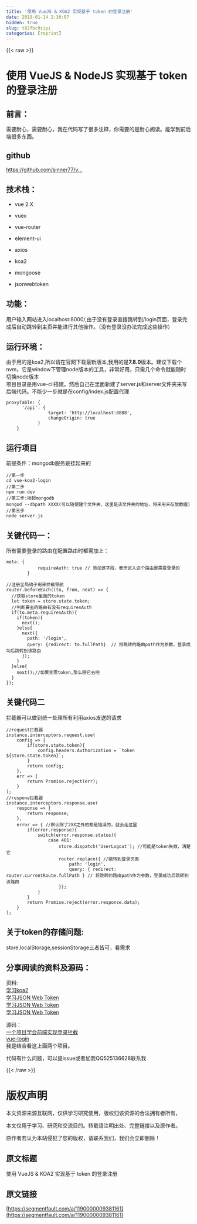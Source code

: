 ```yaml
---
title: '使用 VueJS & KOA2 实现基于 token 的登录注册' 
date: 2019-01-14 2:30:07
hidden: true
slug: t82fbc9iiyi
categories: [reprint]
---
```


{{< raw >}}

                    
<h1 id="articleHeader0">使用 VueJS &amp; NodeJS 实现基于 token 的登录注册</h1>
<h2 id="articleHeader1">前言：</h2>
<p>需要耐心，需要耐心，我在代码写了很多注释，你需要的是耐心阅读。能学到前后端很多东西。</p>
<h2 id="articleHeader2">github</h2>
<p><a href="https://github.com/sinner77/vue-koa2-login" rel="nofollow noreferrer" target="_blank">https://github.com/sinner77/v...</a></p>
<h2 id="articleHeader3">技术栈：</h2>
<ul>
<li><p>vue 2.X</p></li>
<li><p>vuex</p></li>
<li><p>vue-router</p></li>
<li><p>element-ui</p></li>
<li><p>axios</p></li>
<li><p>koa2</p></li>
<li><p>mongoose</p></li>
<li><p>jsonwebtoken</p></li>
</ul>
<h2 id="articleHeader4">功能：</h2>
<p>用户输入网站进入localhost:8000/,由于没有登录直接跳转到/login页面，登录完成后自动跳转到主页并能进行其他操作。（没有登录没办法完成这些操作）</p>
<h2 id="articleHeader5">运行环境：</h2>
<p>由于用的是koa2,所以请在官网下载最新版本,我用的是<strong>7.8.0</strong>版本。建议下载个nvm，它是window下管理node版本的工具，非常好用，只需几个命令就能随时切换node版本<br>项目目录是用vue-cli搭建。然后自己在里面新建了server.js和server文件夹来写后端代码。不能少一步就是在config/index.js配置代理</p>
<div class="widget-codetool" style="display:none;">
      <div class="widget-codetool--inner">
      <span class="selectCode code-tool" data-toggle="tooltip" data-placement="top" title="" data-original-title="全选"></span>
      <span type="button" class="copyCode code-tool" data-toggle="tooltip" data-placement="top" data-clipboard-text="proxyTable: {
      '/api': {
                target: 'http://localhost:8888',
                changeOrigin: true
            }
    }" title="" data-original-title="复制"></span>
      <span type="button" class="saveToNote code-tool" data-toggle="tooltip" data-placement="top" title="" data-original-title="放进笔记"></span>
      </div>
      </div><pre class="javascript hljs"><code class="javascript">proxyTable: {
      <span class="hljs-string">'/api'</span>: {
                <span class="hljs-attr">target</span>: <span class="hljs-string">'http://localhost:8888'</span>,
                <span class="hljs-attr">changeOrigin</span>: <span class="hljs-literal">true</span>
            }
    }</code></pre>
<h2 id="articleHeader6">运行项目</h2>
<p>前提条件：mongodb服务是挂起来的</p>
<div class="widget-codetool" style="display:none;">
      <div class="widget-codetool--inner">
      <span class="selectCode code-tool" data-toggle="tooltip" data-placement="top" title="" data-original-title="全选"></span>
      <span type="button" class="copyCode code-tool" data-toggle="tooltip" data-placement="top" data-clipboard-text="//第一步
cd vue-koa2-login
//第二步
npm run dev
//第三步:挂起mongodb
mongod --dbpath XXXX(可以随便建个文件夹，这里是该文件夹的地址，将来用来存放数据)
//第三步
node server.js" title="" data-original-title="复制"></span>
      <span type="button" class="saveToNote code-tool" data-toggle="tooltip" data-placement="top" title="" data-original-title="放进笔记"></span>
      </div>
      </div><pre class="hljs stata"><code><span class="hljs-comment">//第一步</span>
<span class="hljs-keyword">cd</span> vue-koa2-login
<span class="hljs-comment">//第二步</span>
npm <span class="hljs-keyword">run</span> dev
<span class="hljs-comment">//第三步:挂起mongodb</span>
mongod --dbpath XXXX(可以随便建个文件夹，这里是该文件夹的地址，将来用来存放数据)
<span class="hljs-comment">//第三步</span>
node server.js</code></pre>
<h2 id="articleHeader7">关键代码一：</h2>
<p>所有需要登录的路由在配置路由时都需加上：</p>
<div class="widget-codetool" style="display:none;">
      <div class="widget-codetool--inner">
      <span class="selectCode code-tool" data-toggle="tooltip" data-placement="top" title="" data-original-title="全选"></span>
      <span type="button" class="copyCode code-tool" data-toggle="tooltip" data-placement="top" data-clipboard-text="meta: {
            requireAuth: true // 添加该字段，表示进入这个路由是需要登录的
        }" title="" data-original-title="复制"></span>
      <span type="button" class="saveToNote code-tool" data-toggle="tooltip" data-placement="top" title="" data-original-title="放进笔记"></span>
      </div>
      </div><pre class="hljs css"><code><span class="hljs-selector-tag">meta</span>: {
            <span class="hljs-attribute">requireAuth</span>: true // 添加该字段，表示进入这个路由是需要登录的
        }</code></pre>
<div class="widget-codetool" style="display:none;">
      <div class="widget-codetool--inner">
      <span class="selectCode code-tool" data-toggle="tooltip" data-placement="top" title="" data-original-title="全选"></span>
      <span type="button" class="copyCode code-tool" data-toggle="tooltip" data-placement="top" data-clipboard-text="//注册全局钩子用来拦截导航
router.beforeEach((to, from, next) => {
  //获取store里面的token
  let token = store.state.token;
  //判断要去的路由有没有requiresAuth
  if(to.meta.requiresAuth){
    if(token){
      next();
    }else{
      next({
        path: '/login',
        query: {redirect: to.fullPath}  // 将跳转的路由path作为参数，登录成功后跳转到该路由
      });
    }
  }else{
    next();//如果无需token,那么随它去吧
  }
});" title="" data-original-title="复制"></span>
      <span type="button" class="saveToNote code-tool" data-toggle="tooltip" data-placement="top" title="" data-original-title="放进笔记"></span>
      </div>
      </div><pre class="hljs gradle"><code><span class="hljs-comment">//注册全局钩子用来拦截导航</span>
router.beforeEach((to, <span class="hljs-keyword">from</span>, <span class="hljs-keyword">next</span>) =&gt; {
  <span class="hljs-comment">//获取store里面的token</span>
  let token = store.state.token;
  <span class="hljs-comment">//判断要去的路由有没有requiresAuth</span>
  <span class="hljs-keyword">if</span>(to.meta.requiresAuth){
    <span class="hljs-keyword">if</span>(token){
      <span class="hljs-keyword">next</span>();
    }<span class="hljs-keyword">else</span>{
      <span class="hljs-keyword">next</span>({
        path: <span class="hljs-string">'/login'</span>,
        query: {redirect: to.fullPath}  <span class="hljs-comment">// 将跳转的路由path作为参数，登录成功后跳转到该路由</span>
      });
    }
  }<span class="hljs-keyword">else</span>{
    <span class="hljs-keyword">next</span>();<span class="hljs-comment">//如果无需token,那么随它去吧</span>
  }
});</code></pre>
<h2 id="articleHeader8">关键代码二</h2>
<p>拦截器可以做到统一处理所有利用axios发送的请求</p>
<div class="widget-codetool" style="display:none;">
      <div class="widget-codetool--inner">
      <span class="selectCode code-tool" data-toggle="tooltip" data-placement="top" title="" data-original-title="全选"></span>
      <span type="button" class="copyCode code-tool" data-toggle="tooltip" data-placement="top" data-clipboard-text="//request拦截器
instance.interceptors.request.use(
    config => {
        if(store.state.token){
            config.headers.Authorization = `token ${store.state.token}`;
        }
        return config;
    },
    err => {
        return Promise.reject(err);
    }
);
//respone拦截器
instance.interceptors.response.use(
    response => {
        return response;
    },
    error => { //默认除了2XX之外的都是错误的，就会走这里
        if(error.response){
            switch(error.response.status){
                case 401:
                    store.dispatch('UserLogout'); //可能是token失效，清楚它
                    router.replace({ //跳转到登录页面
                        path: 'login',
                        query: { redirect: router.currentRoute.fullPath } // 将跳转的路由path作为参数，登录成功后跳转到该路由
                    });
            }
        }
        return Promise.reject(error.response.data);
    }
);" title="" data-original-title="复制"></span>
      <span type="button" class="saveToNote code-tool" data-toggle="tooltip" data-placement="top" title="" data-original-title="放进笔记"></span>
      </div>
      </div><pre class="hljs typescript"><code><span class="hljs-comment">//request拦截器</span>
instance.interceptors.request.use(
    <span class="hljs-function"><span class="hljs-params">config</span> =&gt;</span> {
        <span class="hljs-keyword">if</span>(store.state.token){
            config.headers.Authorization = <span class="hljs-string">`token <span class="hljs-subst">${store.state.token}</span>`</span>;
        }
        <span class="hljs-keyword">return</span> config;
    },
    <span class="hljs-function"><span class="hljs-params">err</span> =&gt;</span> {
        <span class="hljs-keyword">return</span> <span class="hljs-built_in">Promise</span>.reject(err);
    }
);
<span class="hljs-comment">//respone拦截器</span>
instance.interceptors.response.use(
    <span class="hljs-function"><span class="hljs-params">response</span> =&gt;</span> {
        <span class="hljs-keyword">return</span> response;
    },
    <span class="hljs-function"><span class="hljs-params">error</span> =&gt;</span> { <span class="hljs-comment">//默认除了2XX之外的都是错误的，就会走这里</span>
        <span class="hljs-keyword">if</span>(error.response){
            <span class="hljs-keyword">switch</span>(error.response.status){
                <span class="hljs-keyword">case</span> <span class="hljs-number">401</span>:
                    store.dispatch(<span class="hljs-string">'UserLogout'</span>); <span class="hljs-comment">//可能是token失效，清楚它</span>
                    router.replace({ <span class="hljs-comment">//跳转到登录页面</span>
                        path: <span class="hljs-string">'login'</span>,
                        query: { redirect: router.currentRoute.fullPath } <span class="hljs-comment">// 将跳转的路由path作为参数，登录成功后跳转到该路由</span>
                    });
            }
        }
        <span class="hljs-keyword">return</span> <span class="hljs-built_in">Promise</span>.reject(error.response.data);
    }
);</code></pre>
<h2 id="articleHeader9">关于token的存储问题:</h2>
<p>store,localStorage,sessionStorage三者皆可，看需求</p>
<h2 id="articleHeader10">分享阅读的资料及源码：</h2>
<p>资料:<br><a href="https://github.com/chenshenhai/koa2-note" rel="nofollow noreferrer" target="_blank">学习koa2</a><br><a href="http://www.cocoachina.com/webapp/20151020/13824.html" rel="nofollow noreferrer" target="_blank">学习JSON Web Token</a><br><a href="http://blog.leapoahead.com/2015/09/06/understanding-jwt/" rel="nofollow noreferrer" target="_blank">学习JSON Web Token</a><br><a href="http://www.tuicool.com/articles/uuAzAbU" rel="nofollow noreferrer" target="_blank">学习JSON Web Token</a></p>
<p>源码：<br><a href="https://github.com/superman66/vue-axios-github" rel="nofollow noreferrer" target="_blank">一个项目学会前端实现登录拦截</a><br><a href="https://github.com/ykloveyxk/vue-login" rel="nofollow noreferrer" target="_blank">vue-login</a><br>我是结合看这上面两个项目。</p>
<p>代码有什么问题，可以提issue或者加我QQ525136628联系我</p>

                
{{< /raw >}}

# 版权声明
本文资源来源互联网，仅供学习研究使用，版权归该资源的合法拥有者所有，

本文仅用于学习、研究和交流目的。转载请注明出处、完整链接以及原作者。

原作者若认为本站侵犯了您的版权，请联系我们，我们会立即删除！

## 原文标题
使用 VueJS & KOA2 实现基于 token 的登录注册

## 原文链接
[https://segmentfault.com/a/1190000009381161](https://segmentfault.com/a/1190000009381161)

